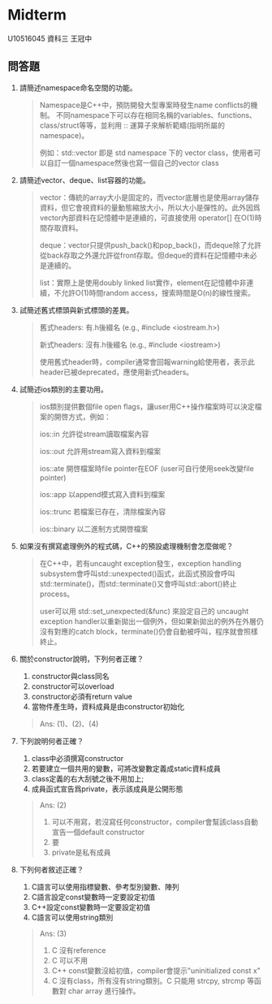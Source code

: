 # Midterm
U10516045 資科三 王冠中

## 問答題
1. 請簡述namespace命名空間的功能。
   > Namespace是C++中，預防開發大型專案時發生name conflicts的機制。
   > 不同namespace下可以存在相同名稱的variables、functions、class/struct等等，並利用 :: 運算子來解析範疇(指明所屬的namespace)。
   >
   > 例如：std::vector 即是 std namespace 下的 vector class，使用者可以自訂一個namespace然後也寫一個自己的vector class
   
2. 請簡述vector、deque、list容器的功能。
   > vector：傳統的array大小是固定的，而vector底層也是使用array儲存資料，但它會視資料的量動態縮放大小，所以大小是彈性的。此外因爲vector內部資料在記憶體中是連續的，可直接使用 operator[] 在O(1)時間存取資料。
   >
   > deque：vector只提供push_back()和pop_back()，而deque除了允許從back存取之外還允許從front存取。但deque的資料在記憶體中未必是連續的。
   >
   > list：實際上是使用doubly linked list實作，element在記憶體中非連續，不允許O(1)時間random access，搜索時間是O(n)的線性搜索。
   
3. 試簡述舊式標頭與新式標頭的差異。
   > 舊式headers: 有.h後綴名 (e.g., #include \<iostream.h\>)
   >
   > 新式headers: 沒有.h後綴名 (e.g., #include \<iostream\>)
   >
   > 使用舊式header時，compiler通常會回報warning給使用者，表示此header已被deprecated，應使用新式headers。
   
4. 試簡述ios類別的主要功用。
   > ios類別提供數個file open flags，讓user用C++操作檔案時可以決定檔案的開啓方式，例如：
   >
   > ios::in    允許從stream讀取檔案內容
   >
   > ios::out   允許用stream寫入資料到檔案
   >
   > ios::ate   開啓檔案時file pointer在EOF (user可自行使用seek改變file pointer)
   >
   > ios::app   以append模式寫入資料到檔案
   >
   > ios::trunc 若檔案已存在，清除檔案內容
   >
   > ios::binary 以二進制方式開啓檔案
   
5. 如果沒有撰寫處理例外的程式碼，C++的預設處理機制會怎麼做呢？
   > 在C++中，若有uncaught exception發生，exception handling subsystem會呼叫std::unexpected()函式，此函式預設會呼叫std::terminate()，而std::terminate()又會呼叫std::abort()終止process。
   > 
   > user可以用 std::set_unexpected(&func) 來設定自己的 uncaught exception handler以重新拋出一個例外，但如果新拋出的例外在外層仍沒有對應的catch block，terminate()仍會自動被呼叫，程序就會照樣終止。
   
6. 關於constructor說明，下列何者正確？
   1. constructor與class同名
   2. constructor可以overload
   3. constructor必須有return value
   4. 當物件產生時，資料成員是由constructor初始化
   > Ans: (1)、(2)、(4)
   
7. 下列說明何者正確？
   1. class中必須撰寫constructor
   2. 若要建立一個共用的變數，可將改變數定義成static資料成員
   3. class定義的右大刮號之後不用加上;
   4. 成員函式宣告爲private，表示該成員是公開形態
   > Ans: (2)
   > 
   > 1. 可以不用寫，若沒寫任何constructor，compiler會幫該class自動宣告一個default constructor
   > 3. 要
   > 4. private是私有成員
   
8. 下列何者敘述正確？
   1. C語言可以使用指標變數、參考型別變數、陣列
   2. C語言設定const變數時一定要設定初值
   3. C++設定const變數時一定要設定初值
   4. C語言可以使用string類別
   > Ans: (3)
   > 
   > 1. C 沒有reference
   > 2. C 可以不用
   > 3. C++ const變數沒給初值，compiler會提示"uninitialized const x"
   > 4. C 沒有class，所有沒有string類別。C 只能用 strcpy, strcmp 等函數對 char array 進行操作。
